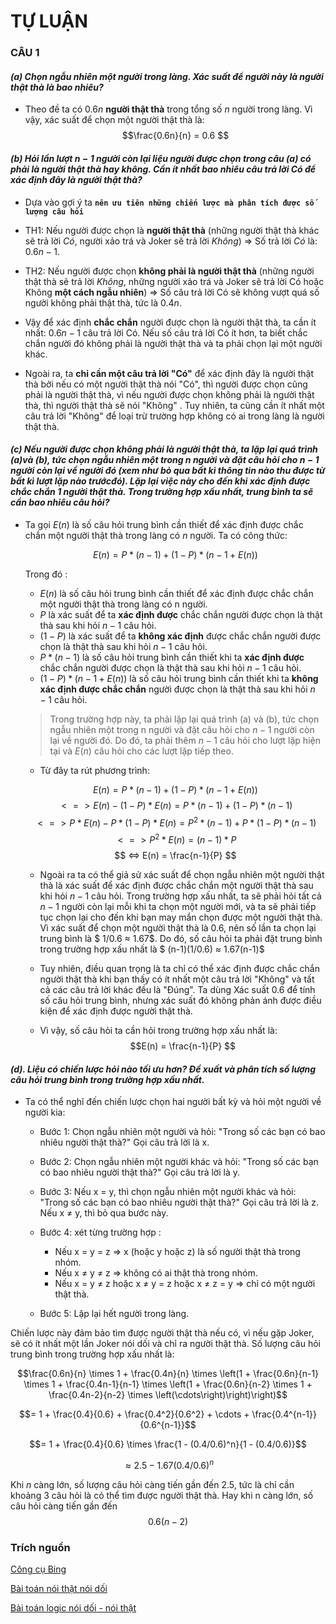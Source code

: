 <script type="text/javascript" src="http://cdn.mathjax.org/mathjax/latest/MathJax.js?config=TeX-AMS-MML_HTMLorMML"></script>

<script type="text/x-mathjax-config">MathJax.Hub.Config({ tex2jax: {inlineMath: [['$', '$']]}, messageStyle: "none" });</script>

# **TỰ LUẬN**

### **CÂU 1** 

#### *(a) Chọn ngẫu nhiên một người trong làng. Xác suất để người này là người thật thà là bao nhiêu?*

- Theo đề ta có $0.6n$ **người thật thà** trong tổng số $n$ người trong làng. Vì vậy, xác suất để chọn một người thật thà là:
$$\frac{0.6n}{n} = 0.6 $$

#### *(b) Hỏi lần lượt n − 1 người còn lại liệu người được chọn trong câu (a) có phải là người thật thà hay không. Cần ít nhất bao nhiêu câu trả lời Có để xác định đây là người thật thà?*

- Dựa vào gợi ý ta **`nên ưu tiên những chiến lược mà phân tích được số lượng câu
hỏi`**

- TH1: Nếu người được chọn là **người thật thà** (những người thật thà khác sẽ trả lời *Có*, người xảo trá và Joker sẽ trả lời *Không*)
=> Số trả lời *Có* là:  $0.6n - 1$.

- TH2: Nếu người được chọn **không phải là người thật thà** (những người thật thà sẽ trả lời *Không*, những người xảo trá và Joker sẽ trả lời Có hoặc Không **một cách ngẫu nhiên**) 
=> Số câu trả lời Có sẽ không vượt quá số người không phải thật thà, tức là $0.4n$.

- Vậy để xác định **chắc chắn** người được chọn là người thật thà, ta cần ít nhất:
$0.6n - 1$ câu trả lời Có. Nếu số câu trả lời Có ít hơn, ta biết chắc chắn người đó không phải là người thật thà và ta phải chọn lại một người khác.

- Ngoài ra, ta **chỉ cần một câu trả lời "Có"** để xác định đây là người thật thà bởi nếu có một người thật thà nói "Có", thì người được chọn cũng phải là người thật thà, vì nếu người được chọn không phải là người thật thà, thì người thật thà sẽ nói "Không" . Tuy nhiên, ta cũng cần ít nhất một câu trả lời "Không" để loại trừ trường hợp không có ai trong làng là người thật thà.

#### *(c)  Nếu người được chọn không phải là người thật thà, ta lặp lại quá trình (a)và (b), tức chọn ngẫu nhiên một trong n người và đặt câu hỏi cho n − 1 người còn lại về người đó (xem như bỏ qua bất kì thông tin nào thu được từ bất kì lượt lặp nào trướcđó). Lặp lại việc này cho đến khi xác định được chắc chắn 1 người thật thà. Trong trường hợp xấu nhất, trung bình ta sẽ cần bao nhiêu câu hỏi?*

- Ta gọi $E(n)$ là số câu hỏi trung bình cần thiết để xác định được chắc chắn một người thật thà trong làng có $n$ người. Ta có công thức:
    
    $$E(n) = P * (n-1) + (1-P) * (n-1 + E(n))$$
    
    Trong đó :
    
    - $E(n)$ là số câu hỏi trung bình cần thiết để xác định được chắc chắn một người thật thà trong làng có n người.
    - $P$ là xác suất để ta **xác định được** chắc chắn người được chọn là thật thà sau khi hỏi $n-1$ câu hỏi.
    - $(1-P)$ là xác suất để ta **không xác định** được chắc chắn người được chọn là thật thà sau khi hỏi $n-1$ câu hỏi.
    - $P * (n-1)$ là số câu hỏi trung bình cần thiết khi ta **xác định được** chắc chắn người được chọn là thật thà  sau khi hỏi $n-1$ câu hỏi.
    - $(1-P) * (n-1 + E(n))$ là số câu hỏi trung bình cần thiết khi ta **không xác định được chắc chắn** người được chọn là thật thà sau khi hỏi $n-1$ câu hỏi. 
    
    > Trong trường hợp này, ta phải lặp lại quá trình (a) và (b), tức chọn ngẫu nhiên một trong n người và đặt câu hỏi cho $n-1$ người còn lại về người đó. Do đó, ta phải thêm $n-1$ câu hỏi cho lượt lặp hiện tại và $E(n)$ câu hỏi cho các lượt lặp tiếp theo.

    - Từ đây ta rút phương trình:
    
    $$E(n) = P * (n-1) + (1-P) * (n-1 + E(n))$$
    $$ <=> E(n) - (1-P) * E(n) = P * (n-1) + (1-P) * (n-1)$$
    $$ <=> P * E(n) - P * (1-P) * E(n) = P^2 * (n-1) + P * (1-P) * (n-1)$$ 
    $$ <=> P^2 * E(n) = (n - 1) * P $$
    $$ <=> E(n) = \frac{n-1}{P}  $$

    - Ngoài ra ta có thể giả sử xác suất để chọn ngẫu nhiên một người thật thà là xác suất để xác định được chắc chắn một người thật thà sau khi hỏi $n-1$ câu hỏi. Trong trường hợp xấu nhất, ta sẽ phải hỏi tất cả $n-1$ người còn lại mỗi khi ta chọn một người mới, và ta sẽ phải tiếp tục chọn lại cho đến khi bạn may mắn chọn được một người thật thà. Vì xác suất để chọn một người thật thà là 0.6, nên số lần ta chọn lại trung bình là $ 1/0.6 ≈ 1.67$. Do đó, số câu hỏi ta phải đặt trung bình trong trường hợp xấu nhất là $ (n-1)(1/0.6) ≈ 1.67(n-1)$ 

    - Tuy nhiên, điều quan trọng là ta chỉ có thể xác định được chắc chắn người thật thà khi bạn thấy có ít nhất một câu trả lời "Không" và tất cả các câu trả lời khác đều là "Đúng". Ta dùng Xác suất $0.6$ để tính số câu hỏi trung bình, nhưng xác suất đó không phản ánh được điều kiện để xác định được người thật thà.

    - Vì vậy, số câu hỏi ta cần hỏi trong trường hợp xấu nhất là:
    $$E(n) = \frac{n-1}{P}  $$

#### *(d). Liệu có chiến lược hỏi nào tối ưu hơn? Đề xuất và phân tích số lượng câu hỏi trung bình trong trường hợp xấu nhất.*

- Ta có thể nghĩ đến chiến lược chọn hai người bất kỳ và hỏi một người về người kia:

    - Bước 1: Chọn ngẫu nhiên một người và hỏi: "Trong số các bạn có bao nhiêu người thật thà?" Gọi câu trả lời là x.

    - Bước 2: Chọn ngẫu nhiên một người khác và hỏi: "Trong số các bạn có bao nhiêu người thật thà?" Gọi câu trả lời là y.

    - Bước 3: Nếu x = y, thì chọn ngẫu nhiên một người khác và hỏi: "Trong số các bạn có bao nhiêu người thật thà?" Gọi câu trả lời là z. Nếu x ≠ y, thì bỏ qua bước này.

    - Bước 4: xét từng trường hợp :
        + Nếu x = y = z => x (hoặc y hoặc z) là số người thật thà trong nhóm.
        + Nếu x ≠ y ≠ z => không có ai thật thà trong nhóm.
        + Nếu x = y ≠ z hoặc x ≠ y = z hoặc x ≠ z = y =>  chỉ có một người thật thà.
    - Bước 5: Lặp lại hết người trong làng.

Chiến lược này đảm bảo tìm được người thật thà nếu có, vì nếu gặp Joker, sẽ có ít nhất một lần Joker nói dối và chỉ ra người thật thà. Số lượng câu hỏi trung bình trong trường hợp xấu nhất là:

$$\frac{0.6n}{n} \times 1 + \frac{0.4n}{n} \times \left(1 + \frac{0.6n}{n-1} \times 1 + \frac{0.4n-1}{n-1} \times \left(1 + \frac{0.6n}{n-2} \times 1 + \frac{0.4n-2}{n-2} \times \left(\cdots\right)\right)\right)$$

$$= 1 + \frac{0.4}{0.6} + \frac{0.4^2}{0.6^2} + \cdots + \frac{0.4^{n-1}}{0.6^{n-1}}$$

$$= 1 + \frac{0.4}{0.6} \times \frac{1 - (0.4/0.6)^n}{1 - (0.4/0.6)}$$

$$\approx 2.5 - 1.67 (0.4/0.6)^n$$

Khi $n$ càng lớn, số lượng câu hỏi càng tiến gần đến $2.5$, tức là chỉ cần khoảng 3 câu hỏi là có thể tìm được người thật thà. Hay khi n càng lớn, số câu hỏi càng tiến gần đến $$0.6(n−2)$$

### **Trích nguồn** 

[Công cụ Bing](https://www.bing.com/search?form=MY0291&OCID=MY0291&q=Bing+AI&showconv=1&ntref=1)

[Bài toán nói thật nói dối](https://text.123docz.net/document/3537339-toan-logic-hay-va-phuong-phap-luan.htm)

[Bài toán logic nói dối - nói thật](https://anh135689999.violet.vn/entry/bai-toan-logic-noi-doi-noi-that-13342827.html)